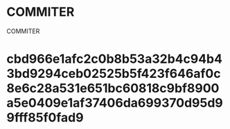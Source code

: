 # COMMITER
COMMITER






# cbd966e1afc2c0b8b53a32b4c94b43bd9294ceb02525b5f423f646af0c8e6c28a531e651bc60818c9bf8900a5e0409e1af37406da699370d95d99fff85f0fad9
